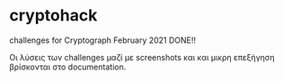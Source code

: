 # cryptohack
challenges for Cryptograph February 2021 DONE!!

Οι λύσεις των challenges μαζί με screenshots και και μικρη επεξήγηση βρίσκονται στο documentation. 
